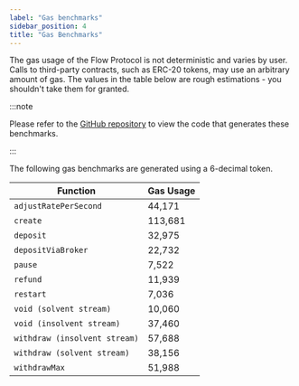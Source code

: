 ```yaml
---
label: "Gas benchmarks"
sidebar_position: 4
title: "Gas Benchmarks"
---
```


The gas usage of the Flow Protocol is not deterministic and varies by user. Calls to third-party contracts, such as
ERC-20 tokens, may use an arbitrary amount of gas. The values in the table below are rough estimations - you shouldn't
take them for granted.

:::note

Please refer to the [GitHub repository](https://github.com/sablier-labs/flow/tree/main/benchmark) to view the code that
generates these benchmarks.

:::

The following gas benchmarks are generated using a 6-decimal token.

| Function                      | Gas Usage |
| ----------------------------- | --------- |
| `adjustRatePerSecond`         | 44,171    |
| `create`                      | 113,681   |
| `deposit`                     | 32,975    |
| `depositViaBroker`            | 22,732    |
| `pause`                       | 7,522     |
| `refund`                      | 11,939    |
| `restart`                     | 7,036     |
| `void (solvent stream)`       | 10,060    |
| `void (insolvent stream)`     | 37,460    |
| `withdraw (insolvent stream)` | 57,688    |
| `withdraw (solvent stream)`   | 38,156    |
| `withdrawMax`                 | 51,988    |
